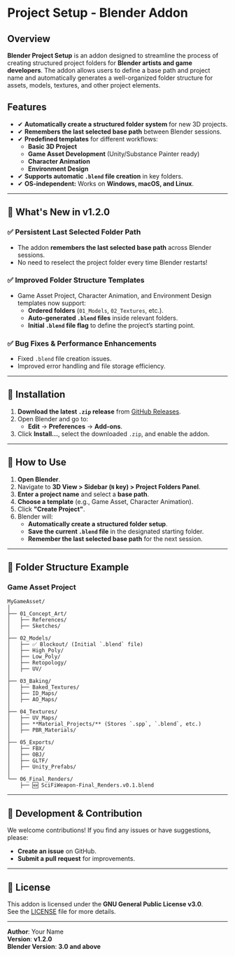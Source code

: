 # Project Setup - Blender Addon

## Overview

**Blender Project Setup** is an addon designed to streamline the process of creating structured project folders for **Blender artists and game developers**. The addon allows users to define a base path and project name and automatically generates a well-organized folder structure for assets, models, textures, and other project elements.

## Features

- ✔ **Automatically create a structured folder system** for new 3D projects.  
- ✔ **Remembers the last selected base path** between Blender sessions.  
- ✔ **Predefined templates** for different workflows:  
  - **Basic 3D Project**
  - **Game Asset Development** (Unity/Substance Painter ready)  
  - **Character Animation**  
  - **Environment Design**  
- ✔ **Supports automatic `.blend` file creation** in key folders.  
- ✔ **OS-independent:** Works on **Windows, macOS, and Linux**.  

---

## 🚀 What's New in v1.2.0

### ✅ Persistent Last Selected Folder Path

- The addon **remembers the last selected base path** across Blender sessions.
- No need to reselect the project folder every time Blender restarts!

### ✅ Improved Folder Structure Templates

- Game Asset Project, Character Animation, and Environment Design templates now support:
  - **Ordered folders** (`01_Models`, `02_Textures`, etc.).
  - **Auto-generated `.blend` files** inside relevant folders.
  - **Initial `.blend` file flag** to define the project’s starting point.

### ✅ **Bug Fixes & Performance Enhancements**

- Fixed `.blend` file creation issues.
- Improved error handling and file storage efficiency.

---

## **📌 Installation**

1. **Download the latest `.zip` release** from [GitHub Releases](https://github.com/GuameDev/Blender.Addon.ProjectSetup/releases).
2. Open Blender and go to:
   - **Edit** → **Preferences** → **Add-ons**.
3. Click **Install...**, select the downloaded `.zip`, and enable the addon.

---

## 📌 How to Use

1. **Open Blender**.
2. Navigate to **3D View > Sidebar (`N` key) > Project Folders Panel**.
3. **Enter a project name** and select a **base path**.
4. **Choose a template** (e.g., Game Asset, Character Animation).
5. Click **"Create Project"**.
6. Blender will:
   - **Automatically create a structured folder setup**.
   - **Save the current `.blend` file** in the designated starting folder.
   - **Remember the last selected base path** for the next session.

---

## **📌 Folder Structure Example**

### Game Asset Project

```text
MyGameAsset/
│
├── 01_Concept_Art/
│   ├── References/
│   ├── Sketches/
│
├── 02_Models/
│   ├── ✅ Blockout/ (Initial `.blend` file)
│   ├── High_Poly/
│   ├── Low_Poly/
│   ├── Retopology/
│   ├── UV/
│
├── 03_Baking/
│   ├── Baked_Textures/
│   ├── ID_Maps/
│   ├── AO_Maps/
│
├── 04_Textures/
│   ├── UV_Maps/
│   ├── **Material_Projects/** (Stores `.spp`, `.blend`, etc.)
│   ├── PBR_Materials/
│
├── 05_Exports/
│   ├── FBX/
│   ├── OBJ/
│   ├── GLTF/
│   ├── Unity_Prefabs/
│
└── 06_Final_Renders/
    ├── 🆕 SciFiWeapon-Final_Renders.v0.1.blend
```

---

## **📌 Development & Contribution**

We welcome contributions! If you find any issues or have suggestions, please:

- **Create an issue** on GitHub.
- **Submit a pull request** for improvements.

---

## **📌 License**

This addon is licensed under the **GNU General Public License v3.0**.  
See the [LICENSE](LICENSE) file for more details.

---

**Author**: Your Name  
**Version**: **v1.2.0**  
**Blender Version**: **3.0 and above**  
